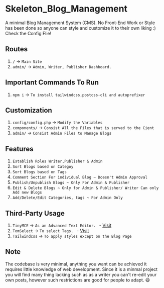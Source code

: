 # Skeleton_Blog_Management

A minimal Blog Management System (CMS). No Front-End Work or Style has been done so anyone can style and customize it to their own liking :) Check the Config Flie!

## Routes

1. `/` -> `Main Site`
2. `admin/` -> `Admin, Writer, Publisher Dashboard.` 

## Important Commands To Run

1. `npm i` -> `To install tailwindcss,postcss-cli and autoprefixer`

## Customization

1. `config/config.php` -> `Modify the Variables`
2. `components/` -> `Consist All the Files that is served to the Cient`
3. `admin/` -> `Consist Admin Files to Manage Blogs`

## Features

1. `Establish Roles Writer,Publisher & Admin`
2. `Sort Blogs based on Categoy`
3. `Sort Blogs based on Tags`
4. `Comment Section For individual Blog ~ Doesn't Admin Approval`
5. `Publish/Unpublish Blogs ~ Only For Admin & Publisher`
6. `Edit & Delete Blogs ~ Only for Admin & Publisher/ Writer Can only Add new Blogs`
7. `Add/Delete/Edit Categories, tags ~ For Admin Only`

## Third-Party Usage

1. `TinyMCE` -> `As an Advanced Text Editor. `  - <a href="https://www.tiny.cloud/">Visit</a>
2. `TomSelect` -> `To select Tags. `  -  <a href="https://tom-select.js.org/">Visit</a>
3. `Tailwindcss` -> `To apply styles except on the Blog Page`

## Note

The codebase is very minimal, anything you want can be achieved it requires little knowledge of web development. Since it is a minmal project you will find many thing lacking such as as a writer you can't re-edit your own posts, however such restrictions are good for people to adapt. 😄


